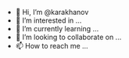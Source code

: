 - 👋 Hi, I’m @karakhanov
- 👀 I’m interested in ...
- 🌱 I’m currently learning ...
- 💞️ I’m looking to collaborate on ...
- 📫 How to reach me ...

<!---
karakhanov/karakhanov is a ✨ special ✨ repository because its `README.md` (this file) appears on your GitHub profile.
You can click the Preview link to take a look at your changes.
--->
